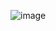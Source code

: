 ![image](https://github.com/HatoryHanzo182/Trello/assets/55142468/1555a788-c097-4ea6-a680-ca88bd852d9b)
